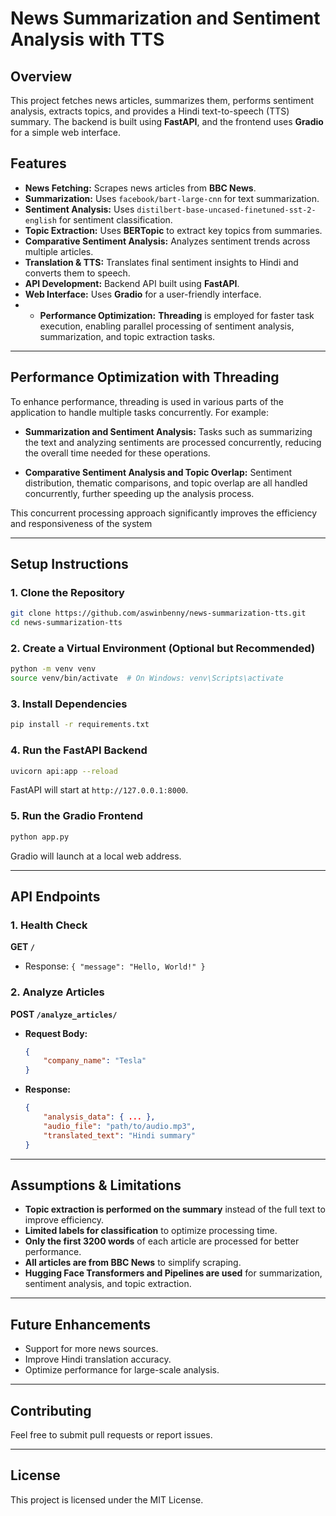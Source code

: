 # News Summarization and Sentiment Analysis with TTS

## Overview
This project fetches news articles, summarizes them, performs sentiment analysis, extracts topics, and provides a Hindi text-to-speech (TTS) summary. The backend is built using **FastAPI**, and the frontend uses **Gradio** for a simple web interface.

## Features
- **News Fetching:** Scrapes news articles from **BBC News**.
- **Summarization:** Uses `facebook/bart-large-cnn` for text summarization.
- **Sentiment Analysis:** Uses `distilbert-base-uncased-finetuned-sst-2-english` for sentiment classification.
- **Topic Extraction:** Uses **BERTopic** to extract key topics from summaries.
- **Comparative Sentiment Analysis:** Analyzes sentiment trends across multiple articles.
- **Translation & TTS:** Translates final sentiment insights to Hindi and converts them to speech.
- **API Development:** Backend API built using **FastAPI**.
- **Web Interface:** Uses **Gradio** for a user-friendly interface.
- - **Performance Optimization:** **Threading** is employed for faster task execution, enabling parallel processing of sentiment analysis, summarization, and topic extraction tasks.

---

## Performance Optimization with Threading

To enhance performance, threading is used in various parts of the application to handle multiple tasks concurrently. For example:

- **Summarization and Sentiment Analysis:** Tasks such as summarizing the text and analyzing sentiments are processed concurrently, reducing the overall time needed for these operations.
  
- **Comparative Sentiment Analysis and Topic Overlap:** Sentiment distribution, thematic comparisons, and topic overlap are all handled concurrently, further speeding up the analysis process.

This concurrent processing approach significantly improves the efficiency and responsiveness of the system

---

## Setup Instructions

### 1. Clone the Repository
```bash
git clone https://github.com/aswinbenny/news-summarization-tts.git
cd news-summarization-tts
```

### 2. Create a Virtual Environment (Optional but Recommended)
```bash
python -m venv venv
source venv/bin/activate  # On Windows: venv\Scripts\activate
```

### 3. Install Dependencies
```bash
pip install -r requirements.txt
```

### 4. Run the FastAPI Backend
```bash
uvicorn api:app --reload
```
FastAPI will start at `http://127.0.0.1:8000`.

### 5. Run the Gradio Frontend
```bash
python app.py
```
Gradio will launch at a local web address.

---

## API Endpoints

### 1. Health Check
**GET `/`**
- Response: `{ "message": "Hello, World!" }`

### 2. Analyze Articles
**POST `/analyze_articles/`**
- **Request Body:**
  ```json
  {
      "company_name": "Tesla"
  }
  ```
- **Response:**
  ```json
  {
      "analysis_data": { ... },
      "audio_file": "path/to/audio.mp3",
      "translated_text": "Hindi summary"
  }
  ```

---

## Assumptions & Limitations
- **Topic extraction is performed on the summary** instead of the full text to improve efficiency.
- **Limited labels for classification** to optimize processing time.
- **Only the first 3200 words** of each article are processed for better performance.
- **All articles are from BBC News** to simplify scraping.
- **Hugging Face Transformers and Pipelines are used** for summarization, sentiment analysis, and topic extraction.

---

## Future Enhancements
- Support for more news sources.
- Improve Hindi translation accuracy.
- Optimize performance for large-scale analysis.

---

## Contributing
Feel free to submit pull requests or report issues.

---

## License
This project is licensed under the MIT License.


